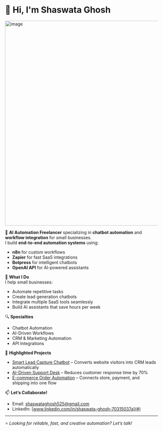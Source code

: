 # 👋 Hi, I'm Shaswata Ghosh

<img width="1000" height="675" alt="image" src="https://github.com/user-attachments/assets/0154aa34-004b-4a87-8f09-e5454be6a751" />


🚀 **AI Automation Freelancer** specializing in **chatbot automation** and **workflow integration** for small businesses.  
I build **end-to-end automation systems** using:
- **n8n** for custom workflows  
- **Zapier** for fast SaaS integrations  
- **Botpress** for intelligent chatbots  
- **OpenAI API** for AI-powered assistants  

💼 **What I Do**  
I help small businesses:
- Automate repetitive tasks  
- Create lead generation chatbots  
- Integrate multiple SaaS tools seamlessly  
- Build AI assistants that save hours per week  

🔍 **Specialties**
- Chatbot Automation  
- AI-Driven Workflows  
- CRM & Marketing Automation  
- API Integrations  

📌 **Highlighted Projects**
- [Smart Lead Capture Chatbot](#) – Converts website visitors into CRM leads automatically  
- [AI-Driven Support Desk](#) – Reduces customer response time by 70%  
- [E-commerce Order Automation](#) – Connects store, payment, and shipping into one flow  

📫 **Let’s Collaborate!**  
- Email: shaswataghosh525@gmail.com  
- LinkedIn: [www.linkedin.com/in/shaswata-ghosh-70315037a](#)  


---
⭐ *Looking for reliable, fast, and creative automation? Let’s talk!*  
